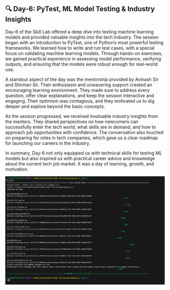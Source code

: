 ## 🔍 Day-6: PyTest, ML Model Testing & Industry Insights
Day-6 of the Skill Lab offered a deep dive into testing machine learning models and provided valuable insights into the tech industry. The session began with an introduction to PyTest, one of Python’s most powerful testing frameworks. We learned how to write and run test cases, with a special focus on validating machine learning models. Through hands-on exercises, we gained practical experience in assessing model performance, verifying outputs, and ensuring that the models were robust enough for real-world use.

A standout aspect of the day was the mentorship provided by Avinash Sir and Shivhari Sir. Their enthusiasm and unwavering support created an encouraging learning environment. They made sure to address every question, offer clear explanations, and keep the session interactive and engaging. Their optimism was contagious, and they motivated us to dig deeper and explore beyond the basic concepts.

As the session progressed, we received invaluable industry insights from the mentors. They shared perspectives on how newcomers can successfully enter the tech world, what skills are in demand, and how to approach job opportunities with confidence. The conversation also touched on preparing for roles in tech companies, which gave us a clear roadmap for launching our careers in the industry.

In summary, Day-6 not only equipped us with technical skills for testing ML models but also inspired us with practical career advice and knowledge about the current tech job market. It was a day of learning, growth, and motivation.

![Screenshot](d6.png)